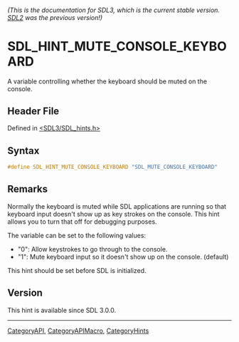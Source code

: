 ###### (This is the documentation for SDL3, which is the current stable version. [SDL2](https://wiki.libsdl.org/SDL2/) was the previous version!)
# SDL_HINT_MUTE_CONSOLE_KEYBOARD

A variable controlling whether the keyboard should be muted on the console.

## Header File

Defined in [<SDL3/SDL_hints.h>](https://github.com/libsdl-org/SDL/blob/main/include/SDL3/SDL_hints.h)

## Syntax

```c
#define SDL_HINT_MUTE_CONSOLE_KEYBOARD "SDL_MUTE_CONSOLE_KEYBOARD"
```

## Remarks

Normally the keyboard is muted while SDL applications are running so that
keyboard input doesn't show up as key strokes on the console. This hint
allows you to turn that off for debugging purposes.

The variable can be set to the following values:

- "0": Allow keystrokes to go through to the console.
- "1": Mute keyboard input so it doesn't show up on the console. (default)

This hint should be set before SDL is initialized.

## Version

This hint is available since SDL 3.0.0.

----
[CategoryAPI](CategoryAPI), [CategoryAPIMacro](CategoryAPIMacro), [CategoryHints](CategoryHints)

